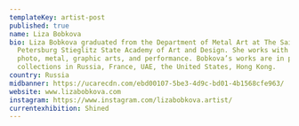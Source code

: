 ```yaml
---
templateKey: artist-post
published: true
name: Liza Bobkova
bio: Liza Bobkova graduated from the Department of Metal Art at The Saint
  Petersburg Stieglitz State Academy of Art and Design. She works with video,
  photo, metal, graphic arts, and performance. Bobkova’s works are in private
  collections in Russia, France, UAE, the United States, Hong Kong.
country: Russia
midbanner: https://ucarecdn.com/ebd00107-5be3-4d9c-bd01-4b1568cfe963/
website: www.lizabobkova.com
instagram: https://www.instagram.com/lizabobkova.artist/
currentexhibition: Shined
---
```

